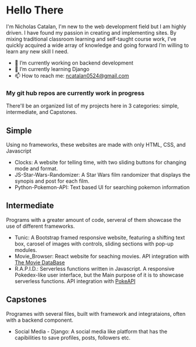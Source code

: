 # Hello There 
I'm Nicholas Catalan, I'm new to the web development field but I am highly driven. I have found my passion in creating and implementing sites. By mixing traditional classroom learning and self-taught course work, I’ve quickly acquired a wide array of knowledge and going forward I’m willing to learn any new skill I need.

- 🔭 I’m currently working on backend development
- 🌱 I’m currently learning Django
- 📫 How to reach me: ncatalan0524@gmail.com

### My git hub repos are currently work in progress
There'll be an organized list of my projects here in 3 categories: simple, intermediate, and Capstones.

## Simple
Using no frameworks, these websites are made with only HTML, CSS, and Javascript
- Clocks: A website for telling time, with two sliding buttons for changing mode and format.
- JS-Star-Wars-Randomizer: A Star Wars film randomizer that displays the synopis and post for each film.
- Python-Pokemon-API: Text based UI for searching pokemon information

## Intermediate
Programs with a greater amount of code, serveral of them showcase the use of different frameworks.
- Tunic: A Bootstrap framed responsive website, featuring a shifting text box, carosel of images with controls, sliding sections with pop-up modules.
- Movie_Browser: React website for seaching movies. API integration with [The Movie DataBase](https://www.themoviedb.org/?language=en-US) 
- R.A.P.I.D.: Serverless functions written in Javascript. A responsive Pokedex-like user interface, but the Main purpose of it is to showcase serverless functions. API integration with [PokeAPI](https://pokeapi.co)

## Capstones
Programes with several files, built with framework and integrataions, often with a backend component.
- Social Media - Django: A social media like platform that has the capibilities to save profiles, posts, followers etc.

